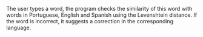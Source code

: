 The user types a word, the program checks the similarity of this word with words in Portuguese, English and Spanish using the Levenshtein distance. If the word is incorrect, it suggests a correction in the corresponding language.
